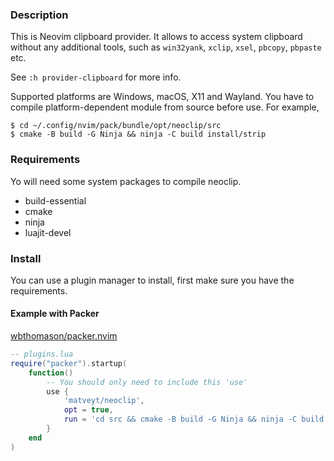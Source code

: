 ### Description

This is Neovim clipboard provider. It allows to access system clipboard without any
additional tools, such as `win32yank`, `xclip`, `xsel`, `pbcopy`, `pbpaste` etc.

See `:h provider-clipboard` for more info.

Supported platforms are Windows, macOS, X11 and Wayland. You have to compile
platform-dependent module from source before use. For example,

    $ cd ~/.config/nvim/pack/bundle/opt/neoclip/src
    $ cmake -B build -G Ninja && ninja -C build install/strip


### Requirements

Yo will need some system packages to compile neoclip.
 - build-essential
 - cmake
 - ninja
 - luajit-devel


### Install

You can use a plugin manager to install, first make sure you have the requirements.

#### Example with Packer

[wbthomason/packer.nvim](https://github.com/wbthomason/packer.nvim)

```lua
-- plugins.lua
require("packer").startup(
    function()
        -- You should only need to include this 'use'
        use {
            'matveyt/neoclip',
            opt = true,
            run = 'cd src && cmake -B build -G Ninja && ninja -C build install/strip'
        }
    end
)
```

